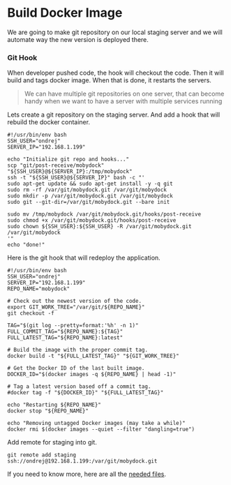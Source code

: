 # Build Docker Image

We are going to make git repository on our local staging server and we will automate way the new version is deployed there.

### Git Hook

When developer pushed code, the hook will checkout the code. Then it will build and tags docker image. When that is done, it restarts the servers.

> We can have multiple git repositories on one server, that can become handy when we want to have a server with multiple services running

Lets create a git repository on the staging server. And add a hook that will rebuild the docker container.

```
#!/usr/bin/env bash
SSH_USER="ondrej"
SERVER_IP="192.168.1.199"

echo "Initialize git repo and hooks..."
scp "git/post-receive/mobydock" "${SSH_USER}@${SERVER_IP}:/tmp/mobydock"
ssh -t "${SSH_USER}@${SERVER_IP}" bash -c "'
sudo apt-get update && sudo apt-get install -y -q git
sudo rm -rf /var/git/mobydock.git /var/git/mobydock
sudo mkdir -p /var/git/mobydock.git /var/git/mobydock
sudo git --git-dir=/var/git/mobydock.git --bare init

sudo mv /tmp/mobydock /var/git/mobydock.git/hooks/post-receive
sudo chmod +x /var/git/mobydock.git/hooks/post-receive
sudo chown ${SSH_USER}:${SSH_USER} -R /var/git/mobydock.git /var/git/mobydock
'"
echo "done!"
```

Here is the git hook that will redeploy the application.

```
#!/usr/bin/env bash
SSH_USER="ondrej"
SERVER_IP="192.168.1.199"
REPO_NAME="mobydock"

# Check out the newest version of the code.
export GIT_WORK_TREE="/var/git/${REPO_NAME}"
git checkout -f

TAG="$(git log --pretty=format:'%h' -n 1)"
FULL_COMMIT_TAG="${REPO_NAME}:${TAG}"
FULL_LATEST_TAG="${REPO_NAME}:latest"

# Build the image with the proper commit tag.
docker build -t "${FULL_LATEST_TAG}" "${GIT_WORK_TREE}"

# Get the Docker ID of the last built image.
DOCKER_ID="$(docker images -q ${REPO_NAME} | head -1)"

# Tag a latest version based off a commit tag.
#docker tag -f "${DOCKER_ID}" "${FULL_LATEST_TAG}"

echo "Restarting ${REPO_NAME}"
docker stop "${REPO_NAME}"

echo "Removing untagged Docker images (may take a while)"
docker rmi $(docker images --quiet --filter "dangling=true")
```

Add remote for staging into git.

```
git remote add staging ssh://ondrej@192.168.1.199:/var/git/mobydock.git
```

If you need to know more, here are all the [needed files](https://www.dropbox.com/sh/5l400rrycpe81m5/AACRcys5LusPrgYJchdvKWWla?dl=0).

